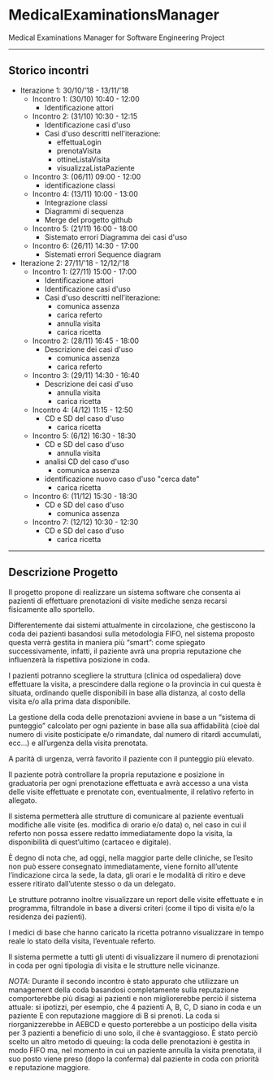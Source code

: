 # MedicalExaminationsManager
Medical Examinations Manager for Software Engineering Project

---

## Storico incontri

*   Iterazione 1: 30/10/'18 - 13/11/'18
    *   Incontro 1: (30/10) 10:40 - 12:00
        *   Identificazione attori
    *   Incontro 2: (31/10) 10:30 - 12:15
        *   Identificazione casi d'uso
        *   Casi d'uso descritti nell'iterazione:
            *   effettuaLogin
            *   prenotaVisita
            *   ottineListaVisita
            *   visualizzaListaPaziente
    *   Incontro 3: (06/11) 09:00 - 12:00
        *   identificazione classi
    *   Incontro 4: (13/11) 10:00 - 13:00
        *   Integrazione classi
        *   Diagrammi di sequenza
        *   Merge del progetto github
    *   Incontro 5: (21/11) 16:00 - 18:00
        *   Sistemato errori Diagramma dei casi d'uso
    *   Incontro 6: (26/11) 14:30 - 17:00
        *   Sistemati errori Sequence diagram
*   Iterazione 2: 27/11/'18 - 12/12/'18
    *   Incontro 1: (27/11) 15:00 - 17:00
        *   Identificazione attori
        *   Identificazione casi d'uso
        *   Casi d'uso descritti nell'iterazione:
            *   comunica assenza
            *   carica referto
            *   annulla visita
            *   carica ricetta
    *   Incontro 2: (28/11) 16:45 - 18:00
        *   Descrizione dei casi d'uso
            *   comunica assenza
            *   carica referto
    *   Incontro 3: (29/11) 14:30 - 16:40
        *   Descrizione dei casi d'uso
            *   annulla visita
            *   carica ricetta
    *   Incontro 4: (4/12) 11:15 - 12:50
        *   CD e SD del caso d'uso
            *   carica ricetta
    *   Incontro 5: (6/12) 16:30 - 18:30
        *   CD e SD del caso d'uso
            *   annulla visita
        *   analisi CD del caso d'uso
            *   comunica assenza
        *   identificazione nuovo caso d'uso "cerca date"
            *   carica ricetta
    *   Incontro 6: (11/12) 15:30 - 18:30
        *   CD e SD del caso d'uso
            *   comunica assenza
    *   Incontro 7: (12/12) 10:30 - 12:30
        *   CD e SD del caso d'uso
            *   carica ricetta
---

## Descrizione Progetto
Il progetto propone di realizzare un sistema software che consenta ai pazienti di effettuare prenotazioni di visite mediche senza recarsi fisicamente allo sportello.


Differentemente dai sistemi attualmente in circolazione, che gestiscono la coda dei pazienti basandosi sulla metodologia FIFO, nel sistema proposto questa verrà gestita in maniera più “smart”: come spiegato successivamente, infatti, il paziente avrà una propria reputazione che influenzerà la rispettiva posizione in coda.


I pazienti potranno scegliere la struttura (clinica od ospedaliera) dove effettuare la visita, a prescindere dalla regione o la provincia in cui questa è situata, ordinando quelle disponibili in base alla distanza, al costo della visita e/o alla prima data disponibile.


La gestione della coda delle prenotazioni avviene in base a un “sistema di punteggio” calcolato per ogni paziente in base alla sua affidabilità (cioè dal numero di visite posticipate e/o rimandate, dal numero di ritardi accumulati, ecc…) e all’urgenza della visita prenotata.


A parità di urgenza, verrà favorito il paziente con il punteggio più elevato.


Il paziente potrà controllare la propria reputazione e posizione in graduatoria per ogni prenotazione effettuata e avrà accesso a una vista delle visite effettuate e prenotate con, eventualmente, il relativo referto in allegato.


Il sistema permetterà alle strutture di comunicare al paziente eventuali modifiche alle visite (es. modifica di orario e/o data) o, nel caso in cui il referto non possa essere redatto immediatamente dopo la visita, la disponibilità di quest’ultimo (cartaceo e digitale).


È degno di nota che, ad oggi, nella maggior parte delle cliniche, se l’esito non può essere consegnato immediatamente, viene fornito all’utente l’indicazione circa la sede, la data, gli orari e le modalità di ritiro e deve essere ritirato dall’utente stesso o da un delegato.


Le strutture potranno inoltre visualizzare un report delle visite effettuate e in programma, filtrandole in base a diversi criteri (come il tipo di visita e/o la residenza dei pazienti).


I medici di base che hanno caricato la ricetta potranno visualizzare in tempo reale lo stato della visita, l’eventuale referto.


Il sistema permette a tutti gli utenti di visualizzare il numero di prenotazioni in coda per ogni tipologia di visita e le strutture nelle vicinanze.

*NOTA*: Durante il secondo incontro è stato appurato che utilizzare un management della coda basandosi completamente sulla reputazione comporterebbe più disagi ai pazienti e non migliorerebbe perciò il sistema attuale: si ipotizzi, per esempio, che 4 pazienti A, B, C, D siano in coda e un paziente E con reputazione maggiore di B si prenoti. La coda si riorganizzerebbe in AEBCD e questo porterebbe a un posticipo della visita per 3 pazienti a beneficio di uno solo, il che è svantaggioso.
È stato perciò scelto un altro metodo di queuing: la coda delle prenotazioni è gestita in modo FIFO ma, nel momento in cui un paziente annulla la visita prenotata, il suo posto viene preso (dopo la conferma) dal paziente in coda con priorità e reputazione maggiore.
